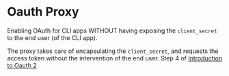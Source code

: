 # Oauth Proxy

Enabling OAuth for CLI apps WITHOUT having exposing the `client_secret` to the end user (of the CLI app).

The proxy takes care of encapsulating the `client_secret`, and requests the access token without the intervention of the end user. Step 4 of [Introduction to Oauth 2](https://www.digitalocean.com/community/tutorials/an-introduction-to-oauth-2)
